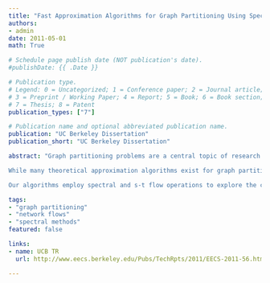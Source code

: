 ```yaml
---
title: "Fast Approximation Algorithms for Graph Partitioning Using Spectral and Semidefinite-Programming Techniques"
authors:
- admin
date: 2011-05-01
math: True

# Schedule page publish date (NOT publication's date).
#publishDate: {{ .Date }}

# Publication type.
# Legend: 0 = Uncategorized; 1 = Conference paper; 2 = Journal article;
# 3 = Preprint / Working Paper; 4 = Report; 5 = Book; 6 = Book section;
# 7 = Thesis; 8 = Patent
publication_types: ["7"]

# Publication name and optional abbreviated publication name.
publication: "UC Berkeley Dissertation"
publication_short: "UC Berkeley Dissertation"

abstract: "Graph partitioning problems are a central topic of research in the study of approximation algorithms. They are of interest to theoretical computer scientists for their far-reaching connections to spectral graph theory, metric embeddings and inapproximability theory. And they are also important for many practitioners, as algorithms for graph partitioning are often fundamental primitives in the solution of other problems, such as image segmentation, clustering and social-network analysis.

While many theoretical approximation algorithms exist for graph partitioning, they often rely on multicommodity-flow computations that are quadratic time in the worst case and are too time-consuming for the massive graphs that are prevalent in today's applications. In this thesis, we study the design of approximation algorithms that yield strong approximation ratios, while running in subquadratic time and relying on computational procedures that are often fast in practice.

Our algorithms employ spectral and s-t flow operations to explore the cuts of a graph in a very efficient way. A crucial ingredient in their design is the usage of random walks that capture the sparse cuts of a graph better than single eigenvectors. The analysis of our methods is particularly simple, as it relies on a semidefinite programming formulation of the graph partitioning problem of choice. Indeed, we can develop our algorithms as primal-dual methods for solving a semidefinite program and show that certain random walks arise naturally from this approach."

tags:
- "graph partitioning"
- "network flows"
- "spectral methods"
featured: false

links:
- name: UCB TR
  url: http://www.eecs.berkeley.edu/Pubs/TechRpts/2011/EECS-2011-56.html

---
```

